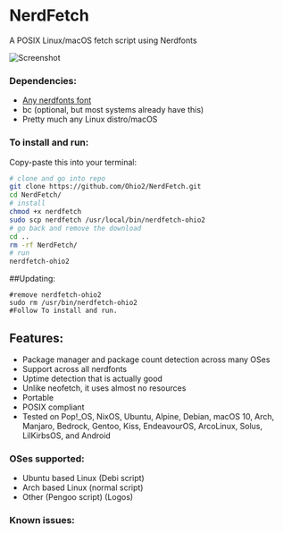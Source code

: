 # NerdFetch
 A POSIX Linux/macOS fetch script using Nerdfonts

![Screenshot](https://i.imgur.com/6jfhfsv.png)

### Dependencies:

- [Any nerdfonts font](https://www.nerdfonts.com/font-downloads)
- bc (optional, but most systems already have this)
- Pretty much any Linux distro/macOS

### To install and run:

Copy-paste this into your terminal:

```sh
# clone and go into repo
git clone https://github.com/Ohio2/NerdFetch.git
cd NerdFetch/
# install 
chmod +x nerdfetch
sudo scp nerdfetch /usr/local/bin/nerdfetch-ohio2
# go back and remove the download
cd ..
rm -rf NerdFetch/
# run
nerdfetch-ohio2
```
##Updating:
```
#remove nerdfetch-ohio2
sudo rm /usr/bin/nerdfetch-ohio2
#Follow To install and run.
```
## Features:
- Package manager and package count detection across many OSes
- Support across all nerdfonts
- Uptime detection that is actually good
- Unlike neofetch, it uses almost no resources
- Portable
- POSIX compliant
- Tested on Pop!_OS, NixOS, Ubuntu, Alpine, Debian, macOS 10, Arch, Manjaro, Bedrock, Gentoo, Kiss, EndeavourOS, ArcoLinux, Solus, LilKirbsOS, and Android

### OSes supported:
- Ubuntu based Linux (Debi script)
- Arch based Linux (normal script)
- Other (Pengoo script)
(Logos)


### Known issues:
